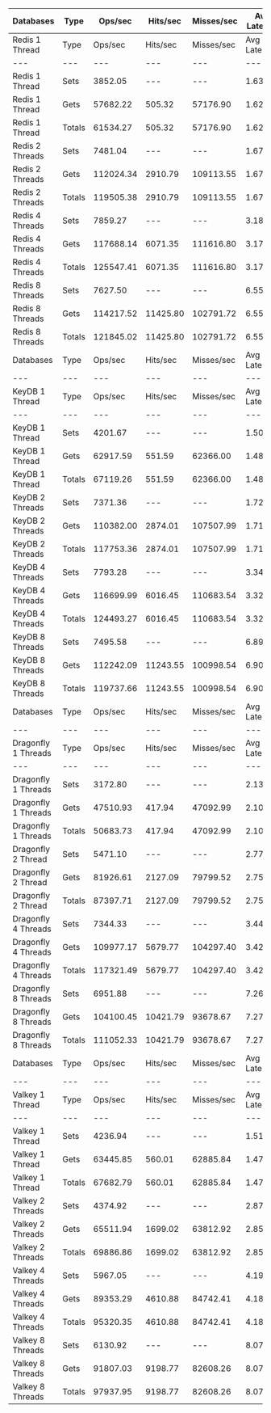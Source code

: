 | Databases | Type | Ops/sec | Hits/sec | Misses/sec | Avg Latency | p50 Latency | p99 Latency | p99.9 Latency | KB/sec |
| --- | --- | --- | --- | --- | --- | --- | --- | --- | --- |
| Redis 1 Thread | Type | Ops/sec | Hits/sec | Misses/sec | Avg Latency | p50 Latency | p99 Latency | p99.9 Latency | KB/sec |
| --- | --- | --- | --- | --- | --- | --- | --- | --- | --- |
Redis 1 Thread | Sets | 3852.05 | --- | --- | 1.63040 | 1.60700 | 2.54300 | 6.04700 | 2105.98 |
Redis 1 Thread | Gets | 57682.22 | 505.32 | 57176.90 | 1.62440 | 1.59900 | 2.54300 | 6.23900 | 2498.40 |
Redis 1 Thread | Totals | 61534.27 | 505.32 | 57176.90 | 1.62478 | 1.59900 | 2.54300 | 6.23900 | 4604.39 |
Redis 2 Threads | Sets | 7481.04 | --- | --- | 1.67495 | 1.45500 | 3.50300 | 10.11100 | 4090.03 |
Redis 2 Threads | Gets | 112024.34 | 2910.79 | 109113.55 | 1.67326 | 1.44700 | 3.55100 | 10.17500 | 5822.52 |
Redis 2 Threads | Totals | 119505.38 | 2910.79 | 109113.55 | 1.67337 | 1.45500 | 3.53500 | 10.17500 | 9912.55 |
Redis 4 Threads | Sets | 7859.27 | --- | --- | 3.18783 | 3.07100 | 7.07100 | 17.02300 | 4296.83 |
Redis 4 Threads | Gets | 117688.14 | 6071.35 | 111616.80 | 3.17942 | 3.07100 | 7.03900 | 16.63900 | 7632.44 |
Redis 4 Threads | Totals | 125547.41 | 6071.35 | 111616.80 | 3.17995 | 3.07100 | 7.03900 | 16.63900 | 11929.27 |
Redis 8 Threads | Sets | 7627.50 | --- | --- | 6.55375 | 6.14300 | 15.67900 | 47.61500 | 4170.11 |
Redis 8 Threads | Gets | 114217.52 | 11425.80 | 102791.72 | 6.55081 | 6.14300 | 15.74300 | 48.38300 | 10190.32 |
Redis 8 Threads | Totals | 121845.02 | 11425.80 | 102791.72 | 6.55099 | 6.14300 | 15.74300 | 48.38300 | 14360.43 |
| Databases | Type | Ops/sec | Hits/sec | Misses/sec | Avg Latency | p50 Latency | p99 Latency | p99.9 Latency | KB/sec |
| --- | --- | --- | --- | --- | --- | --- | --- | --- | --- |
| KeyDB 1 Thread | Type | Ops/sec | Hits/sec | Misses/sec | Avg Latency | p50 Latency | p99 Latency | p99.9 Latency | KB/sec |
| --- | --- | --- | --- | --- | --- | --- | --- | --- | --- |
KeyDB 1 Thread | Sets | 4201.67 | --- | --- | 1.50496 | 1.48700 | 2.35100 | 4.92700 | 2297.13 |
KeyDB 1 Thread | Gets | 62917.59 | 551.59 | 62366.00 | 1.48863 | 1.47900 | 2.28700 | 5.85500 | 2725.36 |
KeyDB 1 Thread | Totals | 67119.26 | 551.59 | 62366.00 | 1.48965 | 1.47900 | 2.28700 | 5.79100 | 5022.49 |
KeyDB 2 Threads | Sets | 7371.36 | --- | --- | 1.72902 | 1.54300 | 4.67100 | 9.47100 | 4030.07 |
KeyDB 2 Threads | Gets | 110382.00 | 2874.01 | 107507.99 | 1.71159 | 1.53500 | 4.22300 | 10.23900 | 5740.12 |
KeyDB 2 Threads | Totals | 117753.36 | 2874.01 | 107507.99 | 1.71268 | 1.53500 | 4.25500 | 10.17500 | 9770.19 |
KeyDB 4 Threads | Sets | 7793.28 | --- | --- | 3.34621 | 3.23100 | 8.57500 | 16.76700 | 4260.75 |
KeyDB 4 Threads | Gets | 116699.99 | 6016.45 | 110683.54 | 3.32877 | 3.21500 | 8.51100 | 16.51100 | 7566.38 |
KeyDB 4 Threads | Totals | 124493.27 | 6016.45 | 110683.54 | 3.32986 | 3.21500 | 8.51100 | 16.51100 | 11827.13 |
KeyDB 8 Threads | Sets | 7495.58 | --- | --- | 6.89760 | 6.39900 | 19.32700 | 50.68700 | 4097.99 |
KeyDB 8 Threads | Gets | 112242.09 | 11243.55 | 100998.54 | 6.90609 | 6.39900 | 19.45500 | 50.94300 | 10021.80 |
KeyDB 8 Threads | Totals | 119737.66 | 11243.55 | 100998.54 | 6.90555 | 6.39900 | 19.45500 | 50.94300 | 14119.79 |
| Databases | Type | Ops/sec | Hits/sec | Misses/sec | Avg Latency | p50 Latency | p99 Latency | p99.9 Latency | KB/sec |
| --- | --- | --- | --- | --- | --- | --- | --- | --- | --- |
| Dragonfly 1 Threads | Type | Ops/sec | Hits/sec | Misses/sec | Avg Latency | p50 Latency | p99 Latency | p99.9 Latency | KB/sec |
| --- | --- | --- | --- | --- | --- | --- | --- | --- | --- |
Dragonfly 1 Threads | Sets | 3172.80 | --- | --- | 2.13509 | 1.87100 | 4.63900 | 13.11900 | 1734.63 |
Dragonfly 1 Threads | Gets | 47510.93 | 417.94 | 47092.99 | 2.10259 | 1.86300 | 4.57500 | 8.57500 | 2058.72 |
Dragonfly 1 Threads | Totals | 50683.73 | 417.94 | 47092.99 | 2.10462 | 1.86300 | 4.57500 | 8.76700 | 3793.35 |
Dragonfly 2 Thread | Sets | 5471.10 | --- | --- | 2.77777 | 2.73500 | 7.77500 | 14.20700 | 2991.16 |
Dragonfly 2 Thread | Gets | 81926.61 | 2127.09 | 79799.52 | 2.75537 | 2.71900 | 7.45500 | 13.95100 | 4257.34 |
Dragonfly 2 Thread | Totals | 87397.71 | 2127.09 | 79799.52 | 2.75677 | 2.71900 | 7.48700 | 13.95100 | 7248.50 |
Dragonfly 4 Threads | Sets | 7344.33 | --- | --- | 3.44417 | 3.55100 | 8.63900 | 17.40700 | 4015.30 |
Dragonfly 4 Threads | Gets | 109977.17 | 5679.77 | 104297.40 | 3.42491 | 3.53500 | 8.38300 | 17.27900 | 7135.49 |
Dragonfly 4 Threads | Totals | 117321.49 | 5679.77 | 104297.40 | 3.42612 | 3.53500 | 8.38300 | 17.27900 | 11150.78 |
Dragonfly 8 Threads | Sets | 6951.88 | --- | --- | 7.26818 | 6.84700 | 23.93500 | 59.13500 | 3800.73 |
Dragonfly 8 Threads | Gets | 104100.45 | 10421.79 | 93678.67 | 7.27090 | 6.84700 | 24.31900 | 59.90300 | 9291.74 |
Dragonfly 8 Threads | Totals | 111052.33 | 10421.79 | 93678.67 | 7.27073 | 6.84700 | 24.31900 | 59.90300 | 13092.47 |
| Databases | Type | Ops/sec | Hits/sec | Misses/sec | Avg Latency | p50 Latency | p99 Latency | p99.9 Latency | KB/sec |
| --- | --- | --- | --- | --- | --- | --- | --- | --- | --- |
| Valkey 1 Thread | Type | Ops/sec | Hits/sec | Misses/sec | Avg Latency | p50 Latency | p99 Latency | p99.9 Latency | KB/sec |
| --- | --- | --- | --- | --- | --- | --- | --- | --- | --- |
Valkey 1 Thread | Sets | 4236.94 | --- | --- | 1.51490 | 1.39900 | 3.42300 | 13.37500 | 2316.42 |
Valkey 1 Thread | Gets | 63445.85 | 560.01 | 62885.84 | 1.47466 | 1.39900 | 2.89500 | 6.43100 | 2750.15 |
Valkey 1 Thread | Totals | 67682.79 | 560.01 | 62885.84 | 1.47717 | 1.39900 | 2.94300 | 6.94300 | 5066.57 |
Valkey 2 Threads | Sets | 4374.92 | --- | --- | 2.87902 | 2.19100 | 7.45500 | 15.03900 | 2391.85 |
Valkey 2 Threads | Gets | 65511.94 | 1699.02 | 63812.92 | 2.85790 | 2.17500 | 7.45500 | 14.91100 | 3403.40 |
Valkey 2 Threads | Totals | 69886.86 | 1699.02 | 63812.92 | 2.85922 | 2.17500 | 7.45500 | 14.91100 | 5795.25 |
Valkey 4 Threads | Sets | 5967.05 | --- | --- | 4.19529 | 3.99900 | 10.04700 | 22.27100 | 3262.31 |
Valkey 4 Threads | Gets | 89353.29 | 4610.88 | 84742.41 | 4.18740 | 3.99900 | 9.85500 | 22.27100 | 5795.48 |
Valkey 4 Threads | Totals | 95320.35 | 4610.88 | 84742.41 | 4.18790 | 3.99900 | 9.91900 | 22.27100 | 9057.80 |
Valkey 8 Threads | Sets | 6130.92 | --- | --- | 8.07227 | 7.61500 | 22.91100 | 60.41500 | 3351.90 |
Valkey 8 Threads | Gets | 91807.03 | 9198.77 | 82608.26 | 8.07015 | 7.64700 | 22.91100 | 59.64700 | 8198.34 |
Valkey 8 Threads | Totals | 97937.95 | 9198.77 | 82608.26 | 8.07028 | 7.64700 | 22.91100 | 59.64700 | 11550.24 |
